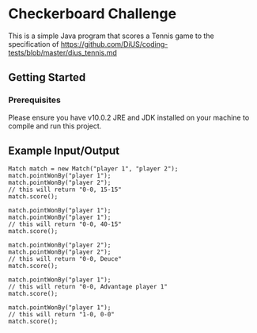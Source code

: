 # Checkerboard Challenge

This is a simple Java program that scores a Tennis game to the specification of https://github.com/DiUS/coding-tests/blob/master/dius_tennis.md

## Getting Started

### Prerequisites

Please ensure you have v10.0.2 JRE and JDK installed on your machine to compile and run this project.

## Example Input/Output

~~~
Match match = new Match("player 1", "player 2");
match.pointWonBy("player 1");
match.pointWonBy("player 2");
// this will return "0-0, 15-15"
match.score();

match.pointWonBy("player 1");
match.pointWonBy("player 1");
// this will return "0-0, 40-15"
match.score();

match.pointWonBy("player 2");
match.pointWonBy("player 2");
// this will return "0-0, Deuce"
match.score();

match.pointWonBy("player 1");
// this will return "0-0, Advantage player 1"
match.score();

match.pointWonBy("player 1");
// this will return "1-0, 0-0"
match.score();
~~~

